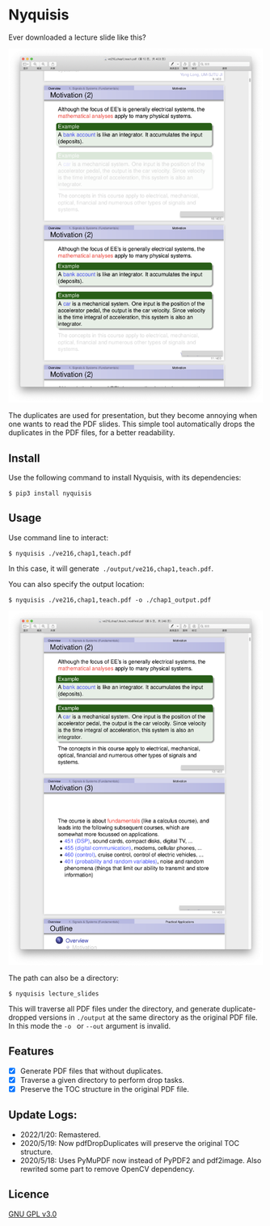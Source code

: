# Nyquisis

Ever downloaded a lecture slide like this?

![](images/before.png)

The duplicates are used for presentation, but they become annoying when one wants to read the PDF slides. This simple tool automatically drops the duplicates in the PDF files, for a better readability. 

## Install

Use the following command to install Nyquisis, with its dependencies:

```shell 
$ pip3 install nyquisis
```

## Usage

Use command line to interact:

```shell
$ nyquisis ./ve216,chap1,teach.pdf
```

In this case, it will generate` ./output/ve216,chap1,teach.pdf`.

You can also specify the output location:

```shell
$ nyquisis ./ve216,chap1,teach.pdf -o ./chap1_output.pdf
```



![](images/modified.png)

The path can also be a directory:

```
$ nyquisis lecture_slides
```

This will traverse all PDF files under the directory, and generate duplicate-dropped versions in `./output` at the same directory as the original PDF file. In this mode the `-o ` or `--out` argument is invalid.

## Features
- [X] Generate PDF files that without duplicates.
- [X] Traverse a given directory to perform drop tasks.
- [X] Preserve the TOC structure in the original PDF file.

## Update Logs:

- 2022/1/20: Remastered.
- 2020/5/19: Now pdfDropDuplicates will preserve the original TOC structure.
- 2020/5/18: Uses PyMuPDF now instead of PyPDF2 and pdf2image. Also rewrited some part to remove OpenCV dependency.

## Licence
[GNU GPL v3.0](https://www.gnu.org/licenses/gpl-3.0.html)